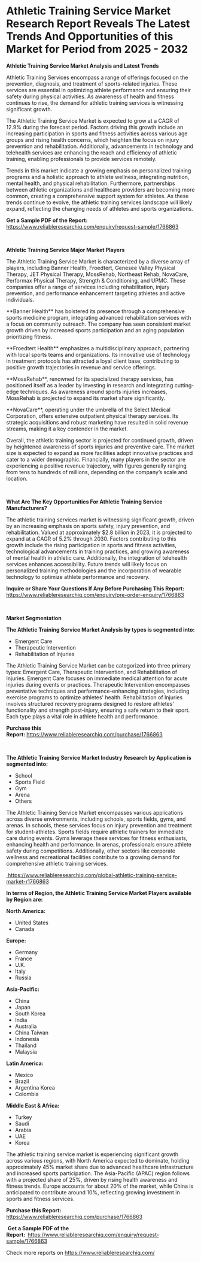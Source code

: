 <p><h1>Athletic Training Service Market Research Report Reveals The Latest Trends And Opportunities of this Market for Period from 2025 - 2032</h1></p><p><strong>Athletic Training Service Market Analysis and Latest Trends</strong></p>
<p><p>Athletic Training Services encompass a range of offerings focused on the prevention, diagnosis, and treatment of sports-related injuries. These services are essential in optimizing athlete performance and ensuring their safety during physical activities. As awareness of health and fitness continues to rise, the demand for athletic training services is witnessing significant growth.</p><p>The Athletic Training Service Market is expected to grow at a CAGR of 12.9% during the forecast period. Factors driving this growth include an increasing participation in sports and fitness activities across various age groups and rising health concerns, which heighten the focus on injury prevention and rehabilitation. Additionally, advancements in technology and telehealth services are enhancing the reach and efficiency of athletic training, enabling professionals to provide services remotely.</p><p>Trends in this market indicate a growing emphasis on personalized training programs and a holistic approach to athlete wellness, integrating nutrition, mental health, and physical rehabilitation. Furthermore, partnerships between athletic organizations and healthcare providers are becoming more common, creating a comprehensive support system for athletes. As these trends continue to evolve, the athletic training services landscape will likely expand, reflecting the changing needs of athletes and sports organizations.</p></p>
<p><strong>Get a Sample PDF of the Report:&nbsp;</strong> <a href="https://www.reliableresearchiq.com/enquiry/request-sample/1766863?utm_campaign=3202&utm_medium=2&utm_source=Github&utm_content=ia&utm_term=11032025&utm_id=athletic-training-service">https://www.reliableresearchiq.com/enquiry/request-sample/1766863</a></p>
<p>&nbsp;</p>
<p><strong>Athletic Training Service Major Market Players</strong></p>
<p><p>The Athletic Training Service Market is characterized by a diverse array of players, including Banner Health, Froedtert, Genesee Valley Physical Therapy, JET Physical Therapy, MossRehab, Northeast Rehab, NovaCare, Performax Physical Therapy, Strength & Conditioning, and UPMC. These companies offer a range of services including rehabilitation, injury prevention, and performance enhancement targeting athletes and active individuals.</p><p>**Banner Health** has bolstered its presence through a comprehensive sports medicine program, integrating advanced rehabilitation services with a focus on community outreach. The company has seen consistent market growth driven by increased sports participation and an aging population prioritizing fitness.</p><p>**Froedtert Health** emphasizes a multidisciplinary approach, partnering with local sports teams and organizations. Its innovative use of technology in treatment protocols has attracted a loyal client base, contributing to positive growth trajectories in revenue and service offerings.</p><p>**MossRehab**, renowned for its specialized therapy services, has positioned itself as a leader by investing in research and integrating cutting-edge techniques. As awareness around sports injuries increases, MossRehab is projected to expand its market share significantly.</p><p>**NovaCare**, operating under the umbrella of the Select Medical Corporation, offers extensive outpatient physical therapy services. Its strategic acquisitions and robust marketing have resulted in solid revenue streams, making it a key contender in the market.</p><p>Overall, the athletic training sector is projected for continued growth, driven by heightened awareness of sports injuries and preventive care. The market size is expected to expand as more facilities adopt innovative practices and cater to a wider demographic. Financially, many players in the sector are experiencing a positive revenue trajectory, with figures generally ranging from tens to hundreds of millions, depending on the company’s scale and location.</p></p>
<p>&nbsp;</p>
<p><strong>What Are The Key Opportunities For Athletic Training Service Manufacturers?</strong></p>
<p><p>The athletic training services market is witnessing significant growth, driven by an increasing emphasis on sports safety, injury prevention, and rehabilitation. Valued at approximately $2.8 billion in 2023, it is projected to expand at a CAGR of 5.2% through 2030. Factors contributing to this growth include the rising participation in sports and fitness activities, technological advancements in training practices, and growing awareness of mental health in athletic care. Additionally, the integration of telehealth services enhances accessibility. Future trends will likely focus on personalized training methodologies and the incorporation of wearable technology to optimize athlete performance and recovery.</p></p>
<p><strong>Inquire or Share Your Questions If Any Before Purchasing This Report:</strong> <a href="https://www.reliableresearchiq.com/enquiry/pre-order-enquiry/1766863?utm_campaign=3202&utm_medium=2&utm_source=Github&utm_content=ia&utm_term=11032025&utm_id=athletic-training-service">https://www.reliableresearchiq.com/enquiry/pre-order-enquiry/1766863</a></p>
<p>&nbsp;</p>
<p><strong>Market Segmentation</strong></p>
<p><strong>The Athletic Training Service Market Analysis by types is segmented into:</strong></p>
<p><ul><li>Emergent Care</li><li>Therapeutic Intervention</li><li>Rehabilitation of Injuries</li></ul></p>
<p><p>The Athletic Training Service Market can be categorized into three primary types: Emergent Care, Therapeutic Intervention, and Rehabilitation of Injuries. Emergent Care focuses on immediate medical attention for acute injuries during events or practices. Therapeutic Intervention encompasses preventative techniques and performance-enhancing strategies, including exercise programs to optimize athletes' health. Rehabilitation of Injuries involves structured recovery programs designed to restore athletes' functionality and strength post-injury, ensuring a safe return to their sport. Each type plays a vital role in athlete health and performance.</p></p>
<p><strong>Purchase this Report:&nbsp;</strong><a href="https://www.reliableresearchiq.com/purchase/1766863?utm_campaign=3202&utm_medium=2&utm_source=Github&utm_content=ia&utm_term=11032025&utm_id=athletic-training-service">https://www.reliableresearchiq.com/purchase/1766863</a></p>
<p>&nbsp;</p>
<p><strong>The Athletic Training Service Market Industry Research by Application is segmented into:</strong></p>
<p><ul><li>School</li><li>Sports Field</li><li>Gym</li><li>Arena</li><li>Others</li></ul></p>
<p><p>The Athletic Training Service Market encompasses various applications across diverse environments, including schools, sports fields, gyms, and arenas. In schools, these services focus on injury prevention and treatment for student-athletes. Sports fields require athletic trainers for immediate care during events. Gyms leverage these services for fitness enthusiasts, enhancing health and performance. In arenas, professionals ensure athlete safety during competitions. Additionally, other sectors like corporate wellness and recreational facilities contribute to a growing demand for comprehensive athletic training services.</p></p>
<p><a href="https://www.reliableresearchiq.com/global-athletic-training-service-market-r1766863?utm_campaign=3202&utm_medium=2&utm_source=Github&utm_content=ia&utm_term=11032025&utm_id=athletic-training-service">&nbsp;https://www.reliableresearchiq.com/global-athletic-training-service-market-r1766863</a></p>
<p><strong>In terms of Region, the Athletic Training Service Market Players available by Region are:</strong></p>
<p>
    <p> <strong> North America: </strong>
        <ul>
            <li>United States</li>
            <li>Canada</li>
        </ul>
        </p> 
    <p> <strong> Europe: </strong>
        <ul>
            <li>Germany</li>
            <li>France</li>
            <li>U.K.</li>
            <li>Italy</li>
            <li>Russia</li>
        </ul>
        </p> 
    <p> <strong> Asia-Pacific: </strong>
        <ul>
            <li>China</li>
            <li>Japan</li>
            <li>South Korea</li>
            <li>India</li>
            <li>Australia</li>
            <li>China Taiwan</li>
            <li>Indonesia</li>
            <li>Thailand</li>
            <li>Malaysia</li>
        </ul>
        </p> 
    <p> <strong> Latin America: </strong>
        <ul>
            <li>Mexico</li>
            <li>Brazil</li>
            <li>Argentina Korea</li>
            <li>Colombia</li>
        </ul>
        </p> 
    <p> <strong> Middle East & Africa: </strong>
        <ul>
            <li>Turkey</li>
            <li>Saudi</li>
            <li>Arabia</li>
            <li>UAE</li>
            <li>Korea</li>
        </ul>
    </p>
    </p>
<p><p>The athletic training service market is experiencing significant growth across various regions, with North America expected to dominate, holding approximately 45% market share due to advanced healthcare infrastructure and increased sports participation. The Asia-Pacific (APAC) region follows with a projected share of 25%, driven by rising health awareness and fitness trends. Europe accounts for about 20% of the market, while China is anticipated to contribute around 10%, reflecting growing investment in sports and fitness services.</p></p>
<p><strong>Purchase this Report: </strong><a href="https://www.reliableresearchiq.com/purchase/1766863?utm_campaign=3202&utm_medium=2&utm_source=Github&utm_content=ia&utm_term=11032025&utm_id=athletic-training-service">https://www.reliableresearchiq.com/purchase/1766863</a></p>
<p>&nbsp;<strong>Get a Sample PDF of the Report:&nbsp;&nbsp;</strong><a href="https://www.reliableresearchiq.com/enquiry/request-sample/1766863?utm_campaign=3202&utm_medium=2&utm_source=Github&utm_content=ia&utm_term=11032025&utm_id=athletic-training-service">https://www.reliableresearchiq.com/enquiry/request-sample/1766863</a></p>
<p><strong></strong></p>
<p>Check more reports on <a href="https://www.reliableresearchiq.com/?utm_campaign=3202&utm_medium=2&utm_source=Github&utm_content=ia&utm_term=11032025&utm_id=athletic-training-service">https://www.reliableresearchiq.com/</a></p>
